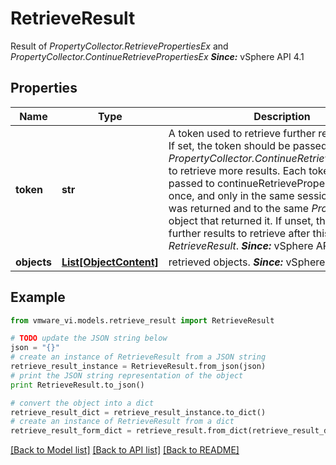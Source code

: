 # RetrieveResult

Result of *PropertyCollector.RetrievePropertiesEx* and *PropertyCollector.ContinueRetrievePropertiesEx*  ***Since:*** vSphere API 4.1 

## Properties
Name | Type | Description | Notes
------------ | ------------- | ------------- | -------------
**token** | **str** | A token used to retrieve further retrieve results.  If set, the token should be passed to *PropertyCollector.ContinueRetrievePropertiesEx* to retrieve more results. Each token may be passed to continueRetrievePropertiesEx only once, and only in the same session in which it was returned and to the same *PropertyCollector* object that returned it.  If unset, there are no further results to retrieve after this *RetrieveResult*.  ***Since:*** vSphere API 4.1  | [optional] 
**objects** | [**List[ObjectContent]**](ObjectContent.md) | retrieved objects.  ***Since:*** vSphere API 4.1  | 

## Example

```python
from vmware_vi.models.retrieve_result import RetrieveResult

# TODO update the JSON string below
json = "{}"
# create an instance of RetrieveResult from a JSON string
retrieve_result_instance = RetrieveResult.from_json(json)
# print the JSON string representation of the object
print RetrieveResult.to_json()

# convert the object into a dict
retrieve_result_dict = retrieve_result_instance.to_dict()
# create an instance of RetrieveResult from a dict
retrieve_result_form_dict = retrieve_result.from_dict(retrieve_result_dict)
```
[[Back to Model list]](../README.md#documentation-for-models) [[Back to API list]](../README.md#documentation-for-api-endpoints) [[Back to README]](../README.md)


